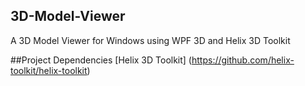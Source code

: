 ## 3D-Model-Viewer
A 3D Model Viewer for Windows using WPF 3D and Helix 3D Toolkit

##Project Dependencies
[Helix 3D Toolkit] (https://github.com/helix-toolkit/helix-toolkit)
